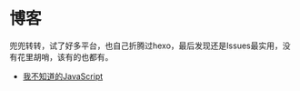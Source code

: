 # 博客

兜兜转转，试了好多平台，也自己折腾过hexo，最后发现还是Issues最实用，没有花里胡哨，该有的也都有。

- [我不知道的JavaScript](https://github.com/lianlilin/blog/issues?q=is%3Aissue+is%3Aopen+label%3A%E6%88%91%E4%B8%8D%E7%9F%A5%E9%81%93%E7%9A%84JavaScript)
